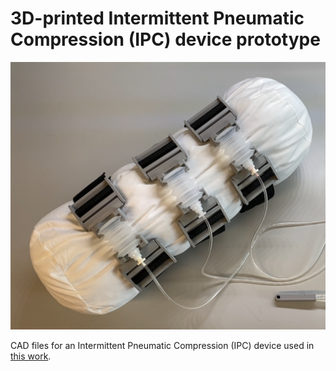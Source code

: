 # 3D-printed Intermittent Pneumatic Compression (IPC) device prototype

![alt text](ipc.png)

CAD files for an Intermittent Pneumatic Compression (IPC) device used in [this work](https://arxiv.org/abs/2401.16500).
